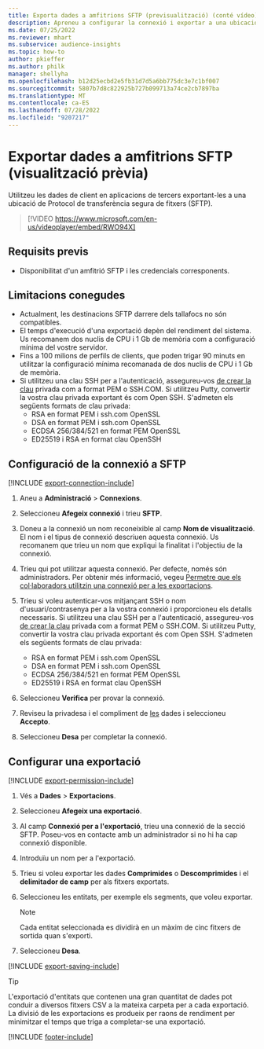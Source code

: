 ```yaml
---
title: Exporta dades a amfitrions SFTP (previsualització) (conté vídeo)
description: Apreneu a configurar la connexió i exportar a una ubicació SFTP.
ms.date: 07/25/2022
ms.reviewer: mhart
ms.subservice: audience-insights
ms.topic: how-to
author: pkieffer
ms.author: philk
manager: shellyha
ms.openlocfilehash: b12d25ecbd2e5fb31d7d5a6bb775dc3e7c1bf007
ms.sourcegitcommit: 5807b7d8c822925b727b099713a74ce2cb7897ba
ms.translationtype: MT
ms.contentlocale: ca-ES
ms.lasthandoff: 07/28/2022
ms.locfileid: "9207217"
---
```

# <a name="export-data-to-sftp-hosts-preview"></a>Exportar dades a amfitrions SFTP (visualització prèvia)

Utilitzeu les dades de client en aplicacions de tercers exportant-les a una ubicació de Protocol de transferència segura de fitxers (SFTP).

> [!VIDEO https://www.microsoft.com/en-us/videoplayer/embed/RWO94X]

## <a name="prerequisites"></a>Requisits previs

- Disponibilitat d'un amfitrió SFTP i les credencials corresponents.

## <a name="known-limitations"></a>Limitacions conegudes

- Actualment, les destinacions SFTP darrere dels tallafocs no són compatibles.
- El temps d'execució d'una exportació depèn del rendiment del sistema. Us recomanem dos nuclis de CPU i 1 Gb de memòria com a configuració mínima del vostre servidor.
- Fins a 100 milions de perfils de clients, que poden trigar 90 minuts en utilitzar la configuració mínima recomanada de dos nuclis de CPU i 1 Gb de memòria.
- Si utilitzeu una clau SSH per a l'autenticació, assegureu-vos [de crear la clau](/azure/virtual-machines/linux/create-ssh-keys-detailed#basic-example) privada com a format PEM o SSH.COM. Si utilitzeu Putty, convertir la vostra clau privada exportant és com Open SSH. S'admeten els següents formats de clau privada:
  - RSA en format PEM i ssh.com OpenSSL
  - DSA en format PEM i ssh.com OpenSSL
  - ECDSA 256/384/521 en format PEM OpenSSL
  - ED25519 i RSA en format clau OpenSSH

## <a name="set-up-connection-to-sftp"></a>Configuració de la connexió a SFTP

[!INCLUDE [export-connection-include](includes/export-connection-admn.md)]

1. Aneu a **Administració** > **Connexions**.

1. Seleccioneu **Afegeix connexió** i trieu **SFTP**.

1. Doneu a la connexió un nom reconeixible al camp **Nom de visualització**. El nom i el tipus de connexió descriuen aquesta connexió. Us recomanem que trieu un nom que expliqui la finalitat i l'objectiu de la connexió.

1. Trieu qui pot utilitzar aquesta connexió. Per defecte, només són administradors. Per obtenir més informació, vegeu [Permetre que els col·laboradors utilitzin una connexió per a les exportacions](connections.md#allow-contributors-to-use-a-connection-for-exports).

1. Trieu si voleu autenticar-vos mitjançant SSH o nom d'usuari/contrasenya per a la vostra connexió i proporcioneu els detalls necessaris. Si utilitzeu una clau SSH per a l'autenticació, assegureu-vos [de crear la clau](/azure/virtual-machines/linux/create-ssh-keys-detailed#basic-example) privada com a format PEM o SSH.COM. Si utilitzeu Putty, convertir la vostra clau privada exportant és com Open SSH. S'admeten els següents formats de clau privada:
   - RSA en format PEM i ssh.com OpenSSL
   - DSA en format PEM i ssh.com OpenSSL
   - ECDSA 256/384/521 en format PEM OpenSSL
   - ED25519 i RSA en format clau OpenSSH

1. Seleccioneu **Verifica** per provar la connexió.

1. Reviseu la privadesa i el compliment de [les](connections.md#data-privacy-and-compliance) dades i seleccioneu **Accepto**.

1. Seleccioneu **Desa** per completar la connexió.

## <a name="configure-an-export"></a>Configurar una exportació

[!INCLUDE [export-permission-include](includes/export-permission.md)]

1. Vés a **Dades** > **Exportacions**.

1. Seleccioneu **Afegeix una exportació**.

1. Al camp **Connexió per a l'exportació**, trieu una connexió de la secció SFTP. Poseu-vos en contacte amb un administrador si no hi ha cap connexió disponible.

1. Introduïu un nom per a l'exportació.

1. Trieu si voleu exportar les dades **Comprimides** o **Descomprimides** i el **delimitador de camp** per als fitxers exportats.

1. Seleccioneu les entitats, per exemple els segments, que voleu exportar.

   > [!NOTE]
   > Cada entitat seleccionada es dividirà en un màxim de cinc fitxers de sortida quan s'exporti.

1. Seleccioneu **Desa**.

[!INCLUDE [export-saving-include](includes/export-saving.md)]

> [!TIP]
> L'exportació d'entitats que contenen una gran quantitat de dades pot conduir a diversos fitxers CSV a la mateixa carpeta per a cada exportació. La divisió de les exportacions es produeix per raons de rendiment per minimitzar el temps que triga a completar-se una exportació.

[!INCLUDE [footer-include](includes/footer-banner.md)]
